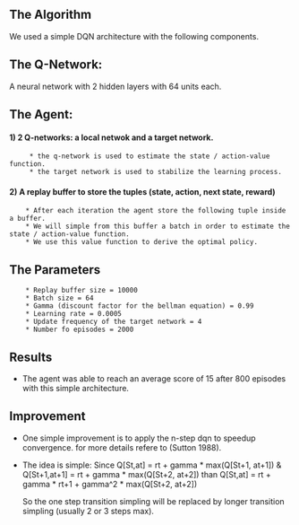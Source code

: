 ## The Algorithm

We used a simple DQN architecture with the following components.

## The Q-Network:
  A neural network with 2 hidden layers with 64 units each.
  
## The Agent:
 #### 1) 2 Q-networks: a local netwok and a target network.
         * the q-network is used to estimate the state / action-value function.
         * the target network is used to stabilize the learning process.
        
 #### 2) A replay buffer to store the tuples (state, action, next state, reward)
        * After each iteration the agent store the following tuple inside a buffer.
        * We will simple from this buffer a batch in order to estimate the state / action-value function.
        * We use this value function to derive the optimal policy.
 
 
## The Parameters
        * Replay buffer size = 10000
        * Batch size = 64
        * Gamma (discount factor for the bellman equation) = 0.99
        * Learning rate = 0.0005
        * Update frequency of the target network = 4
        * Number fo episodes = 2000

## Results
 * The agent was able to reach an average score of 15 after 800 episodes with this simple architecture.

## Improvement
 * One simple improvement is to apply the n-step dqn  to speedup convergence. for more details refere to (Sutton 1988).
 * The idea is simple:
    Since Q[St,at] = rt + gamma * max(Q[St+1, at+1])    &
          Q[St+1,at+1] = rt + gamma * max(Q[St+2, at+2])    than
          Q[St,at] = rt + gamma * rt+1 + gamma^2 * max(Q[St+2, at+2])
          
   So the one step transition simpling will be replaced by longer transition simpling (usually 2 or 3 steps max). 
